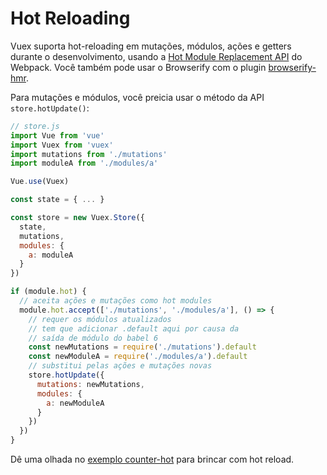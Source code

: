 # Hot Reloading

Vuex suporta hot-reloading em mutações, módulos, ações e getters durante o desenvolvimento, usando a [Hot Module Replacement API](https://webpack.github.io/docs/hot-module-replacement.html) do Webpack. Você também pode usar o Browserify com o plugin [browserify-hmr](https://github.com/AgentME/browserify-hmr/).

Para mutações e módulos, você preicia usar o método da API `store.hotUpdate()`:

``` js
// store.js
import Vue from 'vue'
import Vuex from 'vuex'
import mutations from './mutations'
import moduleA from './modules/a'

Vue.use(Vuex)

const state = { ... }

const store = new Vuex.Store({
  state,
  mutations,
  modules: {
    a: moduleA
  }
})

if (module.hot) {
  // aceita ações e mutações como hot modules
  module.hot.accept(['./mutations', './modules/a'], () => {
    // requer os módulos atualizados
    // tem que adicionar .default aqui por causa da 
    // saída de módulo do babel 6
    const newMutations = require('./mutations').default
    const newModuleA = require('./modules/a').default
    // substitui pelas ações e mutações novas
    store.hotUpdate({
      mutations: newMutations,
      modules: {
        a: newModuleA
      }
    })
  })
}
```

Dê uma olhada no [exemplo counter-hot](https://github.com/vuejs/vuex/tree/dev/examples/counter-hot) para brincar com hot reload.
